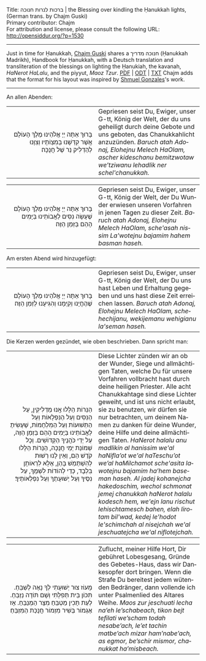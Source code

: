 <html>
<head></head>
<body>
Title: ברכות לנרות חנוכה | the Blessing over kindling the Ḥanukkah lights, (German trans. by Chajm Guski)<br />
Primary contributor: Chajm<br />
For attribution and license, please consult the following URL: <a href="http://opensiddur.org/?p=1530">http://opensiddur.org/?p=1530</a>
<p />
<hr />

Just in time for Ḥanukkah, <a href="http://www.sprachkasse.de/blog/uber/">Chajm Guski</a> shares a חנוכה מדריך</span> (Ḥanukkah Madrikh), Handbook for Ḥanukkah, with a Deutsch translation and transliteration of the blessings on lighting the Ḥanukiah, the kavanah, <em>HaNerot HaLalu</em>, and the piyyut, <em>Maoz Tzur</em>.
<a class="pdf" href="https://opensiddur.org/wp-content/uploads/2010/11/Ḥanukkah-Madrikh.pdf">PDF</a> | <a class="download" href="https://opensiddur.org/wp-content/uploads/2010/11/Ḥanukkah-Madrikh.odt">ODT</a> | <a class="download" href="https://opensiddur.org/wp-content/uploads/2010/11/Ḥanukkah-Madrikh.txt">TXT</a>
Chajm adds that the format for his layout was inspired by <a href="https://opensiddur.org/2010/08/nusa%e1%b8%a5-ha-ari-a-new-transcription-by-shmuel-gonzales/">Shmuel Gonzales</a>'s work.

<hr />

An allen Abenden:

<table style="margin-left: auto;margin-right: auto;">
<tbody>
<tr>
<td width="46%">
<div style="text-align: right;" class="liturgy" lang="he">
בָּרוּךְ אַתָּה יְיָ
אֱלֹהֵינוּ מֶלֶךְ הָעוֹלָם
אֲשֶׁר קִדְּשָׁנוּ בְּמִצְוֹתָיו
וְצִוָּנוּ לְהַדְלִיק נֵר שֶׁל חֲנֻכָּה׃
</span></div></td>
 
<td style="vertical-align:top;">
<div class="german" lang="de">
Gepriesen seist Du, Ewiger, 
unser G-tt, König der Welt, 
der du uns geheiligt durch deine Gebote 
und uns geboten, das Chanukkahlicht anzuzünden.
<em>Baruch atah Adonaj, Elohejnu Melech HaOlam, ascher kideschanu bemitzwotaw we'tziwanu lehadlik ner schel'chanukkah.</em>
</td>
</tr>
</tbody></table>

<table style="margin-left: auto;margin-right: auto;">
<tbody>
<tr>
<td width="46%">
<div style="text-align: right;" class="liturgy" lang="he">
בָּרוּךְ אַתָּה יְיָ
אֱלֹהֵינוּ מֶלֶךְ הָעוֹלָם
שֶׁעָשָׂה נִסִּים
לַאֲבוֹתֵינוּ
בַּיָּמִים הָהֵם
בַּזְּמַן הַזֶּה׃
</span></div></td>

<td style="vertical-align:top;">
<div class="german" lang="de">
Gepriesen seist Du, Ewiger, 
unser G-tt, König der Welt, 
der Du Wunder erwiesen unseren Vorfahren in jenen Tagen zu dieser Zeit.
<em>Baruch atah Adonaj, Elohejnu Melech HaOlam, sche'asah nissim La'wotejnu bajamim hahem basman haseh.</em>
</td>
</tr>
</tbody></table>

Am ersten Abend wird hinzugefügt:

<table style="margin-left: auto;margin-right: auto;">
<tbody>
<tr>
<td width="46%">
<div style="text-align: right;" class="liturgy" lang="he">
בָּרוּךְ אַתָּה יְיָ
אֱלֹהֵינוּ מֶלֶךְ הָעוֹלָם
שֶׁהֶחֱיָנוּ וְקִיְּמָנוּ
וְהִגִּיעָנוּ לַזְּמַן הַזֶּה׃
</span></div></td>
 
<td style="vertical-align:top;">
<div class="german" lang="de">
Gepriesen seist Du, Ewiger, 
unser G-tt, König der Welt, 
der Du uns hast Leben und Erhaltung gegeben und uns hast diese Zeit erreichen lassen.
<em>Baruch atah Adonaj, Elohejnu Melech HaOlam, schehechijanu, wekijemanu wehigianu la'seman haseh.</em>
</td>
</tr>
</tbody></table>

Die Kerzen werden gezündet, wie oben beschrieben. Dann spricht man:

<table style="margin-left: auto;margin-right: auto;">
<tbody>
<tr>
<td width="46%">
<div style="text-align: right;" class="liturgy" lang="he">
הַנֵּרוֹת הַלָּלוּ
אָֽנוּ מַדְלִיקִין,‏
עַל הַנִּסִּים
וְעַל הַנִּפְלָאוֹת
וְעַל הַתְּשׁוּעוֹת
וְעַל הַמִּלְחָמוֹת,‏
שֶׁעָשִׂיתָ לַאֲבוֹתֵינוּ
בַּיָּמִים הָהֵם
בַּזְמַן הַזֶּה,‏
עַל יְדֵי כֹּהֲנֶיךָ
הַקְּדוֹשִׁים.‏
וְכָל שְׁמוֹנַת
יְמֵי חֲנֻכָּה,‏
הַנֵּרוֹת הַלָּלוּ
קֹדֶשׁ הֵם, וְאֵין לָנוּ
רְשׁוּת לְהִשְׁתַּמֵשׁ
בָּהֵן,‏
אֶלָּא לִרְאוֹתָן בִּלְבָד, כְּדֵי לְהוֹדוֹת לִשְׁמֶךָ,‏
עַל נִסֶּיךָ
וְעַל יְשׁוּעָתֶךָ
וְעַל נִפְלְאוֹתֶיךָ׃ 
</span></div></td>
 
<td style="vertical-align:top;">
<div class="german" lang="de">
Diese Lichter zünden wir an ob der Wunder, Siege und allmächtigen Taten, welche Du für unsere Vorfahren vollbracht hast durch deine heiligen Priester. Alle acht Chanukkahtage sind diese Lichter geweiht, und ist uns nicht erlaubt, sie zu benutzen, wir dürfen sie nur betrachten, um deinem Namen zu danken für deine Wunder, deine Hilfe und deine allmächtigen Taten.
<em>HaNerot halalu
anu madlikin
al hanissim
we'al haNifla’ot
we'al haTeschu’ot
we’al haMilchamot sche'asita lawotejnu bajamim ha’hem
baseman haseh.
Al jadej kohanejcha hakedoschim,
wechol schmonat
jemej chanukkah
haNerot halalu
kodesch hem, we'ejn lanu rischut lehischtamesch bahen,
elah lirotam bil'wad, kedej le'hodot le'schimchah al nisejchah we'al jeschuatejcha we'al niflotejchah.</em></td>
</tr>
</tbody></table>

<table style="margin-left: auto;margin-right: auto;">
<tbody>
<tr>
<td width="46%">
<div style="text-align: right;" class="liturgy" lang="he">
מָעוֹז צוּר יְשׁוּעָתִי
לְךָ נָאֶה לְשַׁבֵּחַ.‏
תִּכּוֹן בֵּית תְּפִלָּתִי
וְשָׁם תּוֹדָה נְזַבֵּחַ.‏
לְעֵת תָּכִין מַטְבֵּחַ
מִצָּר הַמְנַבֵּחַ.‏
אָז אֶגְמוֹר
בְּשִׁיר מִזְמוֹר
חֲנֻכַּת הַמִּזְבֵּחַ׃ 
</span></div></td>
 
<td style="vertical-align:top;">
<div class="german" lang="de">
Zuflucht, meiner Hilfe Hort, Dir gebühret Lobesgesang,
Gründe des Gebetes-Haus, dass wir Dankesopfer dort bringen.
Wenn die Strafe Du bereitest jedem wütenden Bedränger,
dann vollende ich unter Psalmenlied des Altares Weihe.
<em>Maos zur jeschuati
lecha na’eh le’schabeach,
tikon bejt tefilati
we’scham todah nesabe’ach,
le’et tachin matbe’ach mizar ham’nabe’ach,
as egmor,
be’schir mismor,
chanukkat ha’misbeach.</em>
</td>
</tr>
</tbody></table>
</body>
</html>